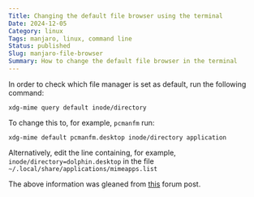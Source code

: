 ```yaml
---
Title: Changing the default file browser using the terminal
Date: 2024-12-05
Category: linux
Tags: manjaro, linux, command line
Status: published
Slug: manjaro-file-browser
Summary: How to change the default file browser in the terminal
---
```


In order to check which file manager is set as default, run the following command:
```shell
xdg-mime query default inode/directory
```

To change this to, for example, `pcmanfm` run:
```shell
xdg-mime default pcmanfm.desktop inode/directory application
```

Alternatively, edit the line containing, for example, `inode/directory=dolphin.desktop` in the file `~/.local/share/applications/mimeapps.list`

The above information was gleaned from [this](https://forum.manjaro.org/t/how-do-i-change-the-default-file-manager-from-the-terminal/33417) forum post.
